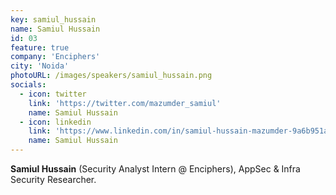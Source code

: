 ```yaml
---
key: samiul_hussain
name: Samiul Hussain
id: 03
feature: true
company: 'Enciphers'
city: 'Noida'
photoURL: /images/speakers/samiul_hussain.png
socials:
  - icon: twitter
    link: 'https://twitter.com/mazumder_samiul'
    name: Samiul Hussain
  - icon: linkedin
    link: 'https://www.linkedin.com/in/samiul-hussain-mazumder-9a6b951a3'
    name: Samiul Hussain
---
```

**Samiul Hussain** (Security Analyst Intern @ Enciphers), AppSec & Infra Security Researcher.
